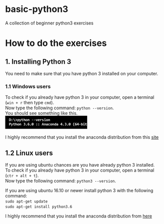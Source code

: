# basic-python3
A collection of beginner python3 exercises

# How to do the exercises

## 1. Installing Python 3
You need to make sure that you have python 3 installed on your computer.

### 1.1 Windows users
To check if you already have python 3 in your computer, open a terminal (`win + r` then type `cmd`).  
Now type the following command: `python --version`.  
You should see something like this.  
![Python version 6][py-version]


I highly recommend that you install the anaconda distribution from this [site][download-anaconda-win]  

## 1.2 Linux users  
If you are using ubuntu chances are you have already python 3 installed.  
To check if you already have python 3 in your computer, open a terminal (`ctr + alt + t`).  
Now type the following command:  `python3 --version`.  

If you are using ubuntu 16.10 or newer install python 3 with the following command:  
`sudo apt-get update`  
`sudo apt-get install python3.6`  

I highly recommend that you install the anaconda distribution from [here][download-anaconda-linux]

[py-version]: ./img/py-version.jpg "Python version 6"  
[download-anaconda-win]: https://www.continuum.io/downloads  
[download-anaconda-linux]: https://docs.continuum.io/anaconda/install/linux  
